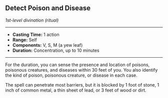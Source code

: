 ## Detect Poison and Disease
*1st-level divination (ritual)*
___
- **Casting Time:** 1 action
- **Range:** Self
- **Components:** V, S, M (a yew leaf)
- **Duration:** Concentration, up to 10 minutes
---
For the duration, you can sense the presence and location of poisons, poisonous creatures, and diseases within 30 feet of you. You also identify the kind of poison, poisonous creature, or disease in each case.

The spell can penetrate most barriers, but it is blocked by 1 foot of stone, 1 inch of common metal, a thin sheet of lead, or 3 feet of wood or dirt.